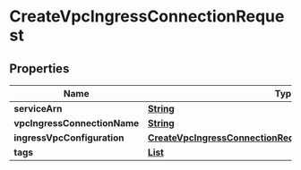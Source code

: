 

# CreateVpcIngressConnectionRequest


## Properties

| Name | Type | Description | Notes |
|------------ | ------------- | ------------- | -------------|
|**serviceArn** | [**String**](String.md) |  |  |
|**vpcIngressConnectionName** | [**String**](String.md) |  |  |
|**ingressVpcConfiguration** | [**CreateVpcIngressConnectionRequestIngressVpcConfiguration**](CreateVpcIngressConnectionRequestIngressVpcConfiguration.md) |  |  |
|**tags** | [**List**](List.md) |  |  [optional] |



